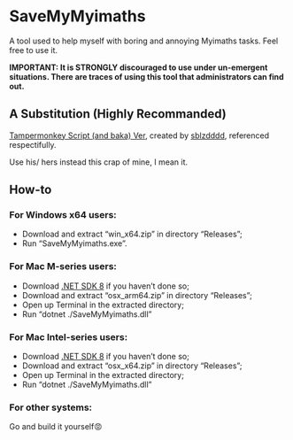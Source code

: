 ﻿# SaveMyMyimaths

A tool used to help myself with boring and annoying Myimaths tasks. Feel free to use it.

**IMPORTANT: It is STRONGLY discouraged to use under un-emergent situations. There are traces of using this tool that
administrators can find out.**

## A Substitution (Highly Recommanded)
[Tampermonkey Script (and baka) Ver](https://github.com/sblzdddd/SaveMyMyimaths2/blob/main/Tampermonkey/BakaSaveYourMyimaths.user.js), created by [sblzdddd](https://github.com/sblzdddd), referenced respectifully.

Use his/ hers instead this crap of mine, I mean it.

## How-to

### For Windows x64 users:

- Download and extract “win_x64.zip” in directory “Releases”;
- Run “SaveMyMyimaths.exe”.

### For Mac M-series users:

- Download [.NET SDK 8](https://dotnet.microsoft.com/en-us/download) if you haven’t done so;
- Download and extract “osx_arm64.zip” in directory “Releases”;
- Open up Terminal in the extracted directory;
- Run “dotnet ./SaveMyMyimaths.dll”

### For Mac Intel-series users:

- Download [.NET SDK 8](https://dotnet.microsoft.com/en-us/download) if you haven’t done so;
- Download and extract “osx_x64.zip” in directory “Releases”;
- Open up Terminal in the extracted directory;
- Run “dotnet ./SaveMyMyimaths.dll”

### For other systems:

Go and build it yourself😡
